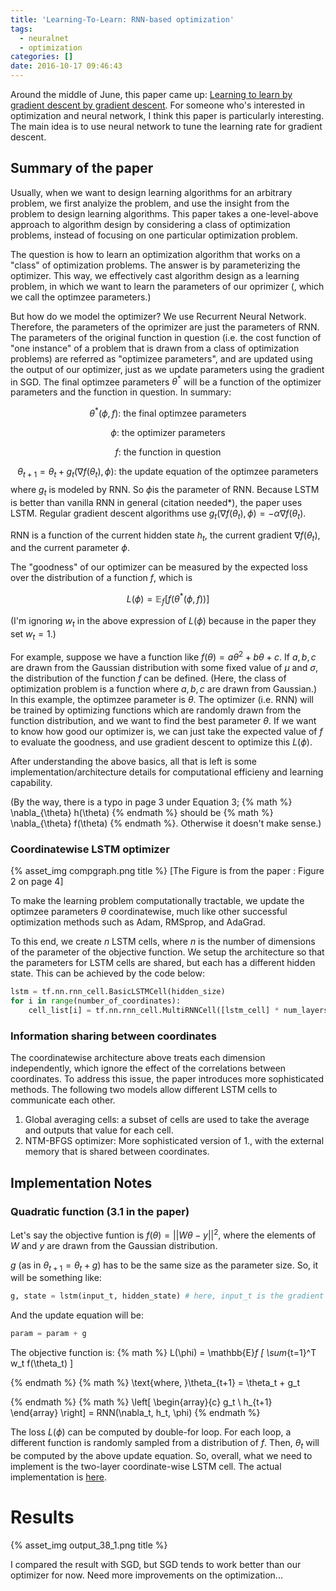 ```yaml
---
title: 'Learning-To-Learn: RNN-based optimization'
tags:
  - neuralnet
  - optimization
categories: []
date: 2016-10-17 09:46:43
---
```


Around the middle of June, this paper came up: [Learning to learn by gradient descent by gradient descent](https://arxiv.org/pdf/1606.04474v1.pdf). For someone who's interested in optimization and neural network, I think this paper is particularly interesting. The main idea is to use neural network to tune the learning rate for gradient descent.

## Summary of the paper

Usually, when we want to design learning algorithms for an arbitrary problem, we first analyize the problem, and use the insight from the problem to design learning algorithms. This paper takes a one-level-above approach to algorithm design by considering a class of optimization problems, instead of focusing on one particular optimization problem. 

The question is how to learn an optimization algorithm that works on a "class" of optimization problems. The answer is by parameterizing the optimizer. This way, we effectively cast algorithm design as a learning problem, in which we want to learn the parameters of our oprimizer (, which we call the optimzee parameters.) 

But how do we model the optimizer? We use Recurrent Neural Network. Therefore, the parameters of the oprimizer are just the parameters of RNN. The parameters of the original function in question (i.e. the cost function of "one instance" of a problem that is drawn from a class of optimization problems) are referred as "optimizee parameters", and are updated using the output of our optimizer, just as we update parameters using the gradient in SGD. The final optimzee parameters $\theta^*$ will be a function of the optimizer parameters and the function in question. In summary:

$$\theta^* (\phi, f) \text{: the final optimzee parameters}$$ 

$$\phi \text{: the optimizer parameters}$$ 

$$ f\text{: the function in question} $$

$$ 
\theta_{t+1} = \theta_t + g_t(\nabla f(\theta_t), \phi)  \text{: the update equation of the optimzee parameters}
$$
where $g_t$ is modeled by RNN. So $\phi$is the parameter of RNN. Because LSTM is better than vanilla RNN in general (citation needed*), the paper uses LSTM. Regular gradient descent algorithms use $g_t(\nabla f(\theta_t), \phi) = -\alpha \nabla f(\theta_t)$. 

RNN is a function of the current hidden state $h_t$, the current gradient $\nabla f(\theta_t)$, and the current parameter $\phi$.

The "goodness" of our optimizer can be measured by the expected loss over the distribution of a function $f$, which is

$$ L(\phi) = \mathbb{E}_f [f(\theta^* (\phi, f))] $$

(I'm ignoring $w_t$ in the above expression of $L(\phi)$ because in the paper they set $w_t = 1$.)

For example, suppose we have a function like $f(\theta) = a \theta^2 + b\theta + c$. If $a,b,c$ are drawn from the Gaussian distribution with some fixed value of $\mu$ and $\sigma$, the distribution of the function $f$ can be defined. (Here, the class of optimization problem is a function where $a,b,c$ are drawn from Gaussian.) In this example, the optimzee parameter is $\theta$. The optimizer (i.e. RNN) will be trained by optimizing functions which are randomly drawn from the function distribution, and we want to find the best parameter $\theta$. If we want to know how good our optimizer is, we can just take the expected value of $f$ to evaluate the goodness, and use gradient descent to optimize this $L(\phi)$.

After understanding the above basics, all that is left is some implementation/architecture details for computational efficieny and learning capability. 

(By the way, there is a typo in page 3 under Equation 3; {% math %} \nabla_{\theta} h(\theta) {% endmath %} should be {% math %} \nabla_{\theta} f(\theta) {% endmath %}. Otherwise it doesn't make sense.)

### Coordinatewise LSTM optimizer

{% asset_img compgraph.png title %}
[The Figure is from the paper : Figure 2 on page 4]

To make the learning problem computationally tractable, we update the optimzee parameters $\theta$ coordinatewise, much like other successful optimization methods such as Adam, RMSprop, and AdaGrad. 

To this end, we create $n$ LSTM cells, where $n$ is the number of dimensions of the parameter of the objective function. We setup the architecture so that the parameters for LSTM cells are shared, but each has a different hidden state. This can be achieved by the code below: 


```python
lstm = tf.nn.rnn_cell.BasicLSTMCell(hidden_size)
for i in range(number_of_coordinates):
    cell_list[i] = tf.nn.rnn_cell.MultiRNNCell([lstm_cell] * num_layers) # num_layers = 2 according to the paper.
```

### Information sharing between coordinates

The coordinatewise architecture above treats each dimension independently, which ignore the effect of the correlations between coordinates. To address this issue, the paper introduces more sophisticated methods. The following two models allow different LSTM cells to communicate each other. 

1. Global averaging cells: a subset of cells are used to take the average and outputs that value for each cell.
2. NTM-BFGS optimizer: More sophisticated version of 1., with the external memory that is shared between coordinates.



## Implementation Notes

### Quadratic function (3.1 in the paper)

Let's say the objective funtion is $f(\theta) = || W \theta - y ||^2$, where the elements of $W$ and $y$ are drawn from the Gaussian distribution.

$g$ (as in $\theta_{t+1} = \theta_t + g$) has to be the same size as the parameter size. So, it will be something like:


```python
g, state = lstm(input_t, hidden_state) # here, input_t is the gradient of a hidden state at time t w.r.t. the hidden
```

And the update equation will be:

```python
param = param + g
```

The objective function is:
{% math %}
L(\phi) = \mathbb{E}_f [ \sum_{t=1}^T w_t f(\theta_t) ]

{% endmath %}
{% math %}
\text{where,  }\theta_{t+1} = \theta_t + g_t

{% endmath %}
{% math %}
\left[
    \begin{array}{c}
      g_t \\
      h_{t+1}  
    \end{array}
\right]
= RNN(\nabla_t, h_t, \phi)
{% endmath %}

The loss $L(\phi)$ can be computed by double-for loop. For each loop, a different function is randomly sampled from a distribution of $f$. Then, $\theta_t$ will be computed by the above update equation. So, overall, what we need to implement is the two-layer coordinate-wise LSTM cell. The actual implementation is [here](https://github.com/runopti/Learning-To-Learn).  




# Results

{% asset_img  output_38_1.png title %}

I compared the result with SGD, but SGD tends to work better than our optimizer for now. Need more improvements on the optimization...
